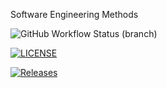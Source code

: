 
Software Engineering Methods

![GitHub Workflow Status (branch)](https://img.shields.io/github/actions/workflow/status/Terrel-Deligny/sem/main.yml?branch=master)

[![LICENSE](https://img.shields.io/github/license/Terrel-Deligny/sem.svg?style=flat-square)](https://github.com/Terrel-Deligny/sem/blob/master/LICENSE)

[![Releases](https://img.shields.io/github/release/Terrel-Deligny/sem/all.svg?style=flat-square)](https://github.com/Terrel-Deligny/sem/releases)